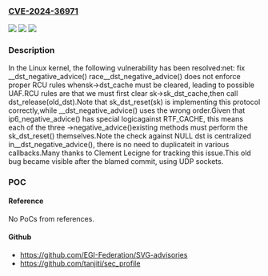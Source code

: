 ### [CVE-2024-36971](https://cve.mitre.org/cgi-bin/cvename.cgi?name=CVE-2024-36971)
![](https://img.shields.io/static/v1?label=Product&message=Linux&color=blue)
![](https://img.shields.io/static/v1?label=Version&message=a87cb3e48ee8%3C%20051c0bde9f04%20&color=brighgreen)
![](https://img.shields.io/static/v1?label=Vulnerability&message=n%2Fa&color=brighgreen)

### Description

In the Linux kernel, the following vulnerability has been resolved:net: fix __dst_negative_advice() race__dst_negative_advice() does not enforce proper RCU rules whensk->dst_cache must be cleared, leading to possible UAF.RCU rules are that we must first clear sk->sk_dst_cache,then call dst_release(old_dst).Note that sk_dst_reset(sk) is implementing this protocol correctly,while __dst_negative_advice() uses the wrong order.Given that ip6_negative_advice() has special logicagainst RTF_CACHE, this means each of the three ->negative_advice()existing methods must perform the sk_dst_reset() themselves.Note the check against NULL dst is centralized in__dst_negative_advice(), there is no need to duplicateit in various callbacks.Many thanks to Clement Lecigne for tracking this issue.This old bug became visible after the blamed commit, using UDP sockets.

### POC

#### Reference
No PoCs from references.

#### Github
- https://github.com/EGI-Federation/SVG-advisories
- https://github.com/tanjiti/sec_profile

